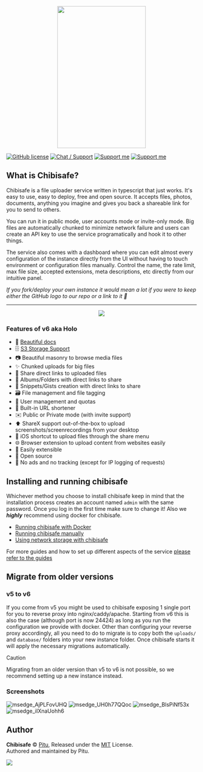 <p align="center">
  <img width="234" height="376" src="https://chibisafe.moe/xjoghu.png">
</p>

[![GitHub license](https://img.shields.io/badge/license-MIT-blue.svg?style=flat-square)](https://raw.githubusercontent.com/chibisafe/chibisafe/master/LICENSE)
[![Chat / Support](https://img.shields.io/badge/Chat%20%2F%20Support-discord-7289DA.svg?style=flat-square)](https://discord.gg/5g6vgwn)
[![Support me](https://img.shields.io/endpoint.svg?url=https%3A%2F%2Fshieldsio-patreon.vercel.app%2Fapi%3Fusername%3Dpitu%26type%3Dpledges&style=flat-square)](https://www.patreon.com/pitu)
[![Support me](https://img.shields.io/badge/Support-Buy%20me%20a%20coffee-yellow.svg?style=flat-square)](https://www.buymeacoffee.com/kana)

## What is Chibisafe?
Chibisafe is a file uploader service written in typescript that just works. It's easy to use, easy to deploy, free and open source. It accepts files, photos, documents, anything you imagine and gives you back a shareable link for you to send to others.

You can run it in public mode, user accounts mode or invite-only mode. Big files are automatically chunked to minimize network failure and users can create an API key to use the service programatically and hook it to other things.

The service also comes with a dashboard where you can edit almost every configuration of the instance directly from the UI without having to touch environment or configuration files manually. Control the name, the rate limit, max file size, accepted extensions, meta descriptions, etc directly from our intuitive panel.

_If you fork/deploy your own instance it would mean a lot if you were to keep either the GitHub logo to our repo or a link to it 💖_

---
<p align="center">
	<img src="https://repobeats.axiom.co/api/embed/ef349e2a33281ebd0e289a666892597deb08ee1a.svg">
</p>

### Features of v6 aka Holo
- 📄 [Beautiful docs](https://chibisafe.app/docs)
- 🗄️ [S3 Storage Support](https://github.com/chibisafe/chibisafe/blob/master/docs/s3.md)
- 📷 Beautiful masonry to browse media files
- ✨ Chunked uploads for big files
- 🔗 Share direct links to uploaded files
- 📂 Albums/Folders with direct links to share
- 📝 Snippets/Gists creation with direct links to share
- 🗃️ File management and file tagging
- 🙋 User management and quotas
- 🔗 Built-in URL shortener
- ✉️ Public or Private mode (with invite support)
- ⬆️ ShareX support out-of-the-box to upload screenshots/screenrecordings from your desktop
- 📱 iOS shortcut to upload files through the share menu
- 🌐 Browser extension to upload content from websites easily
- 🧩 Easily extensible
- 📖 Open source
- 🚫 No ads and no tracking (except for IP logging of requests)


## Installing and running chibisafe
Whichever method you choose to install chibisafe keep in mind that the installation process creates an account named `admin` with the same password. Once you log in the first time make sure to change it! Also we ***highly*** recommend using docker for chibisafe.

- [Running chibisafe with Docker](https://chibisafe.app/docs/installation/running-with-docker)
- [Running chibisafe manually](https://chibisafe.app/docs/installation/running-manually)
- [Using network storage with chibisafe](https://chibisafe.app/docs/installation/using-network-storage)

For more guides and how to set up different aspects of the service [please refer to the guides](https://chibisafe.app)

## Migrate from older versions

### v5 to v6
If you come from v5 you might be used to chibisafe exposing 1 single port for you to reverse proxy into nginx/caddy/apache. Starting from v6 this is also the case (although port is now 24424) as long as you run the configuration we provide with docker. Other than configuring your reverse proxy accordingly, all you need to do to migrate is to copy both the `uploads/` and `database/` folders into your new instance folder. Once chibisafe starts it will apply the necessary migrations automatically.

> [!CAUTION]
> Migrating from an older version than v5 to v6 is not possible, so we recommend setting up a new instance instead.

### Screenshots
<p align="center">
	
![msedge_AjPLFovUHQ](https://github.com/chibisafe/chibisafe/assets/7425261/84a8f980-ae11-4f7d-b26c-e8b4e8d8d9f8)
![msedge_UH0h77QQoc](https://github.com/chibisafe/chibisafe/assets/7425261/199c9f1a-d1ab-4bcf-9842-40bcc12a4a19)
![msedge_BlsPiNf53x](https://github.com/chibisafe/chibisafe/assets/7425261/5076aa11-268a-4a64-ba6a-b6af721aaead)
![msedge_iIXnaUohh6](https://github.com/chibisafe/chibisafe/assets/7425261/09f38a44-f615-4698-9006-2e41759c411d)

</p>

## Author
**Chibisafe** © [Pitu](https://github.com/Pitu), Released under the [MIT](https://github.com/WeebDev/chibisafe/blob/master/LICENSE) License.<br>
Authored and maintained by Pitu.

<a href="https://github.com/chibisafe/chibisafe/graphs/contributors">
	<img src="https://contrib.rocks/image?repo=chibisafe/chibisafe" />
</a>
